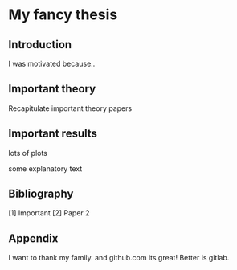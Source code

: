 # My fancy thesis

## Introduction
I was motivated because..

## Important theory
Recapitulate important theory papers

## Important results

lots of plots

some explanatory text

## Bibliography

[1] Important
[2] Paper 2

## Appendix
I want to thank my family.
and github.com its great!
Better is gitlab.
